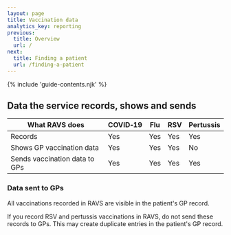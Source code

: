 ```yaml
---
layout: page
title: Vaccination data
analytics_key: reporting
previous:
  title: Overview
  url: /
next:
  title: Finding a patient
  url: /finding-a-patient
---
```


{% include 'guide-contents.njk' %}

## Data the service records, shows and sends

</div></div>
<div class="nhsuk-grid-row"><div class="nhsuk-grid-column-full">

| What RAVS does                | COVID‑19         | Flu         | RSV                      | Pertussis                |
|-------------------------------|------------------|-------------|--------------------------|--------------------------|
| Records                       | Yes              | Yes         | Yes                      | Yes                      |
| Shows GP vaccination data     | Yes              | Yes         | Yes                       | No                       |
| Sends vaccination data to GPs | Yes              | Yes         | Yes                      | Yes                      |

</div></div>
<div class="nhsuk-grid-row"><div class="nhsuk-grid-column-two-thirds">

### Data sent to GPs

All vaccinations recorded in RAVS are visible in the patient's GP record.

If you record RSV and pertussis vaccinations in RAVS, do not send these records to GPs. This may create duplicate entries in the patient's GP record.

